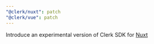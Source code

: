 ```yaml
---
"@clerk/nuxt": patch
"@clerk/vue": patch
---
```


Introduce an experimental version of Clerk SDK for [Nuxt](https://nuxt.com)
